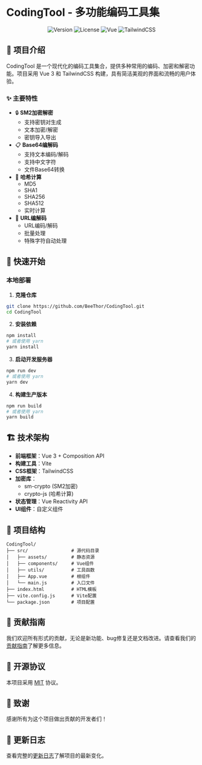 # CodingTool - 多功能编码工具集

<div align="center">

![Version](https://img.shields.io/badge/version-1.0.0-blue.svg)
![License](https://img.shields.io/badge/license-MIT-green.svg)
![Vue](https://img.shields.io/badge/Vue.js-3.x-4FC08D.svg?logo=vue.js)
![TailwindCSS](https://img.shields.io/badge/TailwindCSS-3.x-38B2AC.svg?logo=tailwind-css)

</div>


## 📝 项目介绍

CodingTool 是一个现代化的编码工具集合，提供多种常用的编码、加密和解密功能。项目采用 Vue 3 和 TailwindCSS 构建，具有简洁美观的界面和流畅的用户体验。

### ✨ 主要特性

- 🔒 **SM2加密解密**
  - 支持密钥对生成
  - 文本加密/解密
  - 密钥导入导出
- 📋 **Base64编解码**
  - 支持文本编码/解码
  - 支持中文字符
  - 文件Base64转换
- 🔐 **哈希计算**
  - MD5
  - SHA1
  - SHA256
  - SHA512
  - 实时计算
- 🔗 **URL编解码**
  - URL编码/解码
  - 批量处理
  - 特殊字符自动处理

## 🚀 快速开始

### 本地部署

1. **克隆仓库**
```bash
git clone https://github.com/BeeThor/CodingTool.git
cd CodingTool
```

2. **安装依赖**
```bash
npm install
# 或者使用 yarn
yarn install
```

3. **启动开发服务器**
```bash
npm run dev
# 或者使用 yarn
yarn dev
```

4. **构建生产版本**
```bash
npm run build
# 或者使用 yarn
yarn build
```

## 🏗️ 技术架构

- **前端框架**：Vue 3 + Composition API
- **构建工具**：Vite
- **CSS框架**：TailwindCSS
- **加密库**：
  - sm-crypto (SM2加密)
  - crypto-js (哈希计算)
- **状态管理**：Vue Reactivity API
- **UI组件**：自定义组件

## 📁 项目结构

```
CodingTool/
├── src/                # 源代码目录
│   ├── assets/         # 静态资源
│   ├── components/     # Vue组件
│   ├── utils/          # 工具函数
│   ├── App.vue         # 根组件
│   └── main.js         # 入口文件
├── index.html          # HTML模板
├── vite.config.js      # Vite配置
└── package.json        # 项目配置
```


## 🤝 贡献指南

我们欢迎所有形式的贡献，无论是新功能、bug修复还是文档改进。请查看我们的[贡献指南](./CONTRIBUTING.md)了解更多信息。

## 📄 开源协议

本项目采用 [MIT](./LICENSE) 协议。

## 🙏 致谢

感谢所有为这个项目做出贡献的开发者们！


## 🔄 更新日志

查看完整的[更新日志](./CHANGELOG.md)了解项目的最新变化。 
